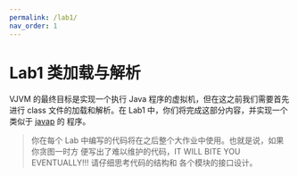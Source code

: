 ```yaml
---
permalink: /lab1/
nav_order: 1
---
```


# Lab1 类加载与解析

VJVM 的最终目标是实现一个执行 Java 程序的虚拟机，但在这之前我们需要首先进行
class 文件的加载和解析。在 Lab1 中，你们将完成这部分内容，并实现一个类似于
[javap](https://docs.oracle.com/en/java/javase/17/docs/specs/man/javap.html) 的
程序。

> 你在每个 Lab 中编写的代码将在之后整个大作业中使用。也就是说，如果你贪图一时方
> 便写出了难以维护的代码，IT WILL BITE YOU EVENTUALLY!!! 请仔细思考代码的结构和
> 各个模块的接口设计。
